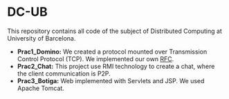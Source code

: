 DC-UB
====

This repository contains all code of the subject of Distributed Computing at University of Barcelona.
* **Prac1_Domino:** We created a protocol mounted over Transmission Control Protocol (TCP). We implemented our own [RFC](https://github.com/xaviml/DC-UB/blob/master/Prac1_Domino/PabloMartinez_XaviMoreno_rfcDP.txt).
* **Prac2_Chat:** This project use RMI technology to create a chat, where the client communication is P2P.
* **Prac3_Botiga:** Web implemented with Servlets and JSP. We used Apache Tomcat.
